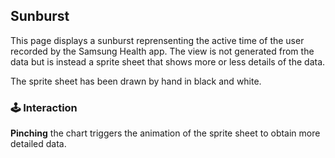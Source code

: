 ## Sunburst
This page displays a sunburst reprensenting the active time of the user recorded by the Samsung Health app. The view is not generated from the data but is instead a sprite sheet that shows more or less details of the data.

The sprite sheet has been drawn by hand in black and white.

### :joystick: Interaction

**Pinching** the chart triggers the animation of the sprite sheet to obtain more detailed data.
